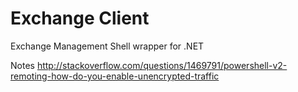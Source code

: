# Exchange Client #
Exchange Management Shell wrapper for .NET


Notes
http://stackoverflow.com/questions/1469791/powershell-v2-remoting-how-do-you-enable-unencrypted-traffic